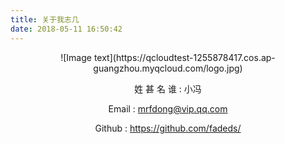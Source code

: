 ```yaml
---
title: 关于我志几
date: 2018-05-11 16:50:42
---
```

<center> 
	![Image text](https://qcloudtest-1255878417.cos.ap-guangzhou.myqcloud.com/logo.jpg)

姓 甚 名 谁 : 小冯

Email : mrfdong@vip.qq.com

Github : https://github.com/fadeds/

</center>